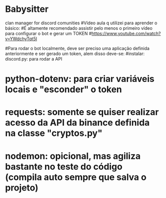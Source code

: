# Babysitter
clan manager for discord comunities
#Vídeo aula q utilizei para aprender o básico:
#É altamente recomendado assistir pelo menos o primeiro vídeo para configurar o bot e gerar um TOKEN
#https://www.youtube.com/watch?v=YWdchyTqt5I

#Para rodar o bot localmente, deve ser preciso uma aplicação definida anteriormente e ser gerado um token, alem disso deve-se:
#instalar:  discord.py: para rodar a API
#           python-dotenv: para criar variáveis locais e "esconder" o token
#           requests: somente se quiser realizar acesso da API da binance definida na classe "cryptos.py"
#           nodemon: opicional, mas agiliza bastante no teste do código (compila auto sempre que salva o projeto)
